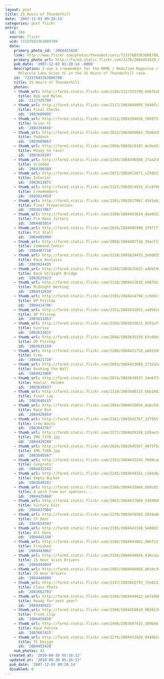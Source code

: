 ```yaml
---
layout: post
title: 25 Hours of Thunderhill
date: '2007-12-03 09:20:14'
categories: post flickr
entry:
  id: 104
  source: flickr
  uid: 72157603363008708
  data:
    primary_photo_id: '2084453420'
    link: http://www.flickr.com/photos/thenobot/sets/72157603363008708/
    primary_photo_url: http://farm3.static.flickr.com/2270/2084453420_844862d409_m.jpg
    pub_date: '2007-12-03 01:20:14 -0800'
    description: I was a crewmember for the MPME / Modified Magazine / TC Design /
      Molecule Labs Scion tC in the 25 Hours of Thunderhill race.
    id: '72157603363008708'
    title: 25 Hours of Thunderhill
    photos:
    - thumb_url: http://farm3.static.flickr.com/2180/2117325790_648f62b921_s.jpg
      title: Bob and Myles
      id: '2117325790'
    - thumb_url: http://farm3.static.flickr.com/2117/2083609095_5440fc28a1_s.jpg
      title: Final Checks
      id: '2083609095'
    - thumb_url: http://farm3.static.flickr.com/2121/2084394016_7809757c63_s.jpg
      title: Scion tC
      id: '2084394016'
    - thumb_url: http://farm3.static.flickr.com/2022/2083609663_76d643bb02_s.jpg
      title: Paddock
      id: '2083609663'
    - thumb_url: http://farm3.static.flickr.com/2068/2083610107_4c9ed32d11_s.jpg
      title: Ready to race!
      id: '2083610107'
    - thumb_url: http://farm3.static.flickr.com/2244/2084396508_27aa21086b_s.jpg
      title: Gridded
      id: '2084396508'
    - thumb_url: http://farm3.static.flickr.com/2072/2083613071_c250517081_s.jpg
      title: Interior
      id: '2083613071'
    - thumb_url: http://farm3.static.flickr.com/2325/2083614919_2cc8f90ac9_s.jpg
      title: Crewmembers
      id: '2083614919'
    - thumb_url: http://farm3.static.flickr.com/2301/2083617067_4341eb2655_s.jpg
      title: Final Preparations
      id: '2083617067'
    - thumb_url: http://farm3.static.flickr.com/2380/2084403814_dae0552f7c_s.jpg
      title: Pre-Race Jitters
      id: '2084403814'
    - thumb_url: http://farm3.static.flickr.com/2016/2084405998_1f0f1f71fe_s.jpg
      title: Pit Stall
      id: '2084405998'
    - thumb_url: http://farm3.static.flickr.com/2088/2084407716_39acf13b92_s.jpg
      title: Command Center
      id: '2084407716'
    - thumb_url: http://farm3.static.flickr.com/2228/2083624435_2e0d835fc9_s.jpg
      title: Race Analysis
      id: '2083624435'
    - thumb_url: http://farm3.static.flickr.com/2268/2083625623_a46b19da46_s.jpg
      title: Back Straight Bridge
      id: '2083625623'
    - thumb_url: http://farm3.static.flickr.com/2118/2084412610_b987b517b4_s.jpg
      title: Midnight Working
      id: '2084412610'
    - thumb_url: http://farm3.static.flickr.com/2395/2084414796_cc6b9c3568_s.jpg
      title: DP Pitstop
      id: '2084414796'
    - thumb_url: http://farm3.static.flickr.com/2151/2083631853_aa956c602f_s.jpg
      title: DP Pitstop
      id: '2083631853'
    - thumb_url: http://farm3.static.flickr.com/2109/2083633631_0391aff36b_s.jpg
      title: Sunrise
      id: '2083633631'
    - thumb_url: http://farm3.static.flickr.com/2094/2083635159_bfc09e5fb7_s.jpg
      title: DP Pitstop
      id: '2083635159'
    - thumb_url: http://farm3.static.flickr.com/2286/2084421720_a6023d9d48_s.jpg
      title: Crew
      id: '2084421720'
    - thumb_url: http://farm3.static.flickr.com/2093/2084423008_2732a1ef8a_s.jpg
      title: Rushing the Wall
      id: '2084423008'
    - thumb_url: http://farm3.static.flickr.com/2074/2083638937_34e677d8d1_s.jpg
      title: Haulin' Holden
      id: '2083638937'
    - thumb_url: http://farm3.static.flickr.com/2129/2083640115_bbb168208e_s.jpg
      title: Final Lap
      id: '2083640115'
    - thumb_url: http://farm3.static.flickr.com/2054/2084426654_8abc541c87_s.jpg
      title: Race End
      id: '2084426654'
    - thumb_url: http://farm3.static.flickr.com/2361/2083642767_2275b5fec6_s.jpg
      title: Crew Waits
      id: '2083642767'
    - thumb_url: http://farm3.static.flickr.com/2277/2084429188_b35ae248d8_s.jpg
      title: IMG_7378.jpg
      id: '2084429188'
    - thumb_url: http://farm3.static.flickr.com/2026/2083645567_4973f5ac2c_s.jpg
      title: IMG_7380.jpg
      id: '2083645567'
    - thumb_url: http://farm3.static.flickr.com/2153/2084432242_f600ca4289_s.jpg
      title: Congrats!
      id: '2084432242'
    - thumb_url: http://farm3.static.flickr.com/2245/2083649181_c104db279f_s.jpg
      title: Empty Bucket
      id: '2083649181'
    - thumb_url: http://farm3.static.flickr.com/2166/2084435868_b08c82f972_s.jpg
      title: A word from our sponsors...
      id: '2084435868'
    - thumb_url: http://farm3.static.flickr.com/2062/2084437984_53899d8092_s.jpg
      title: Victory Exit
      id: '2084437984'
    - thumb_url: http://farm3.static.flickr.com/2278/2083654503_2016a8d5b9_s.jpg
      title: CF Door
      id: '2083654503'
    - thumb_url: http://farm3.static.flickr.com/2195/2084441198_5e80d21d4f_s.jpg
      title: All Done
      id: '2084441198'
    - thumb_url: http://farm3.static.flickr.com/2166/2084443062_d06f22f164_s.jpg
      title: Finished
      id: '2084443062'
    - thumb_url: http://farm3.static.flickr.com/2156/2084444844_416ca1c192_s.jpg
      title: 25 Hour Scion Drivers
      id: '2084444844'
    - thumb_url: http://farm3.static.flickr.com/2082/2084446808_db34c3925d_s.jpg
      title: 25 Hour Drivers
      id: '2084446808'
    - thumb_url: http://farm3.static.flickr.com/2147/2083662793_72e02320be_s.jpg
      title: Class Photo
      id: '2083662793'
    - thumb_url: http://farm3.static.flickr.com/2194/2084449422_e6fd4bba9e_s.jpg
      title: Ready for next year?
      id: '2084449422'
    - thumb_url: http://farm3.static.flickr.com/2399/2084450810_98281265d6_s.jpg
      title: Trunk Clip
      id: '2084450810'
    - thumb_url: http://farm3.static.flickr.com/2406/2083667415_300b461ce7_s.jpg
      title: Race Patina
      id: '2083667415'
    - thumb_url: http://farm3.static.flickr.com/2270/2084453420_844862d409_s.jpg
      title: TC Design
      id: '2084453420'
    num_photos: 41
  created_at: '2010-08-30 05:16:12'
  updated_at: '2010-08-30 05:16:12'
  pub_date: '2007-12-03 09:20:14'
  disabled: 0
---
```

